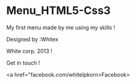 Menu_HTML5-Css3
===============

My first menu made by me using my skills !


Designed by :Whitex





White corp. 2013 !


Get in touch  !


<a href="facebook.com/whitelpkorn>Facebook></a>

